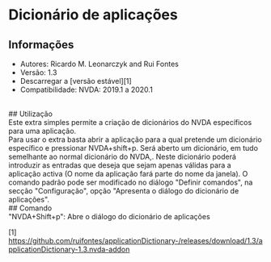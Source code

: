 # Dicionário de aplicações

## Informações
* Autores: Ricardo M. Leonarczyk and Rui Fontes
* Versão: 1.3
* Descarregar a [versão estável][1]
* Compatibilidade: NVDA: 2019.1 a 2020.1
<br>
## Utilização
<br>
Este extra simples permite a criação de dicionários do NVDA específicos para uma aplicação.
<br>
Para usar o extra basta abrir a aplicação para a qual pretende um dicionário específico e pressionar NVDA+shift+p.
Será aberto um dicionário, em tudo semelhante ao normal dicionário do NVDA,.
Neste dicionário poderá introduzir as entradas que deseja que sejam apenas válidas para a aplicação activa (O nome da aplicação fará parte do nome da janela).
O comando padrão pode ser modificado no diálogo "Definir comandos", na secção "Configuração",  opção "Apresenta o diálogo do dicionário de aplicações".
<br>
## Comando
<br>
"NVDA+Shift+p": Abre o diálogo do dicionário de aplicações

[1] https://github.com/ruifontes/applicationDictionary-/releases/download/1.3/applicationDictionary-1.3.nvda-addon